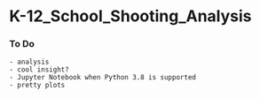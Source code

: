 # K-12_School_Shooting_Analysis

### To Do
```
- analysis
- cool insight?
- Jupyter Notebook when Python 3.8 is supported
- pretty plots
```